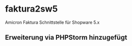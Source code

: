 # faktura2sw5
Amicron Faktura Schnittstelle für Shopware 5.x
## Erweiterung via PHPStorm hinzugefügt